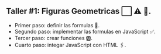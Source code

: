 ## Taller #1: Figuras Geometricas ⬜ ⚠️ 🔵.

- Primer paso: definir las formulas 📝.
- Segundo paso: implementar las formulas en JavaScript ✅.
- Tercer paso: crear funciones 🆎.
- Cuarto paso: integar JavaScript con HTML 🖇️.